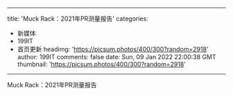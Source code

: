 
---
title: 'Muck Rack：2021年PR测量报告'
categories: 
 - 新媒体
 - 199IT
 - 首页更新
headimg: 'https://picsum.photos/400/300?random=2918'
author: 199IT
comments: false
date: Sun, 09 Jan 2022 22:00:38 GMT
thumbnail: 'https://picsum.photos/400/300?random=2918'
---

<div>   
Muck Rack：2021年PR测量报告  
</div>
            